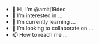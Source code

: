 - 👋 Hi, I’m @amitj19dec
- 👀 I’m interested in ...
- 🌱 I’m currently learning ...
- 💞️ I’m looking to collaborate on ...
- 📫 How to reach me ...

<!---
amitj19dec/amitj19dec is a ✨ special ✨ repository because its `README.md` (this file) appears on your GitHub profile.
You can click the Preview link to take a look at your changes.
--->
